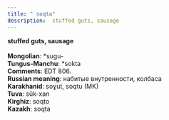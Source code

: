 ```yaml
---
title: " soqta"
description:  stuffed guts, sausage
---
```

<p data-pagefind-weight="0.5">
<strong> stuffed guts, sausage</strong><br><br>
<strong>Mongolian</strong>:  *sugu-<br>
<strong>Tungus-Manchu</strong>:  *sokta<br>
<strong>Comments</strong>:  EDT 806.<br>
<strong>Russian meaning</strong>:  набитые внутренности, колбаса<br>
<strong>Karakhanid</strong>:  soɣut, soqtu (MK)<br>
<strong>Tuva</strong>:  sūk-xan<br>
<strong>Kirghiz</strong>:  soqto<br>
<strong>Kazakh</strong>:  soqta<br>

</p>
